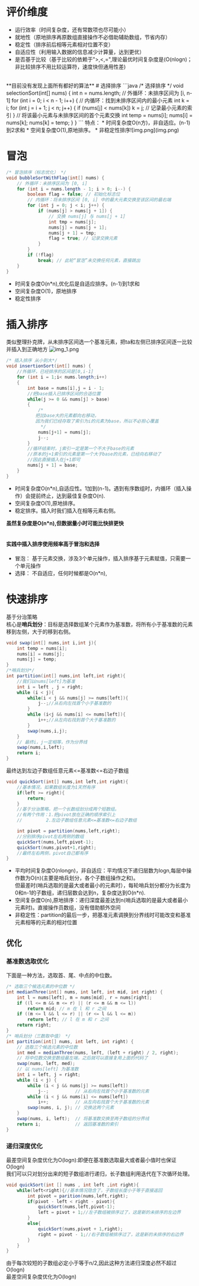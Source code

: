 # 评价维度
* 运行效率（时间复杂度，还有常数项也尽可能小）
* 就地性（原地排序再原数组直接操作不必借助辅助数组，节省内存）
* 稳定性（排序前后相等元素相对位置不变）
* 自适应性（利用输入数据的信息减少计算量，达到更优）
* 是否基于比较（基于比较的依赖于">,<,=",理论最优时间复杂度是(O(nlogn)；非比较排序不用比较运算符，速度快但通用性差)
<br>
**目前没有发现上面所有都好的算法**
# 选择排序
```java
/* 选择排序 */
void selectionSort(int[] nums) {
    int n = nums.length;
    // 外循环：未排序区间为 [i, n-1]
    for (int i = 0; i < n - 1; i++) {
        // 内循环：找到未排序区间内的最小元素
        int k = i;
        for (int j = i + 1; j < n; j++) {
            if (nums[j] < nums[k])
                k = j; // 记录最小元素的索引
        }
        // 将该最小元素与未排序区间的首个元素交换
        int temp = nums[i];
        nums[i] = nums[k];
        nums[k] = temp;
    }
}
```
特点：
* 时间复杂度O(n方)，非自适应。(n-1)到2求和
* 空间复杂度O(1),原地排序。
* 非稳定性排序![img.png](img.png)

# 冒泡
```java
/* 冒泡排序（标志优化） */
void bubbleSortWithFlag(int[] nums) {
    // 外循环：未排序区间为 [0, i]
    for (int i = nums.length - 1; i > 0; i--) {
        boolean flag = false; // 初始化标志位
        // 内循环：将未排序区间 [0, i] 中的最大元素交换至该区间的最右端
        for (int j = 0; j < i; j++) {
            if (nums[j] > nums[j + 1]) {
                // 交换 nums[j] 与 nums[j + 1]
                int tmp = nums[j];
                nums[j] = nums[j + 1];
                nums[j + 1] = tmp;
                flag = true; // 记录交换元素
            }
        }
        if (!flag)
            break; // 此轮“冒泡”未交换任何元素，直接跳出
    }
}
```
* 时间复杂度O(n*n),优化后是自适应排序。(n-1)到1求和
* 空间复杂度O(1)，原地排序
* 稳定性排序

# 插入排序
类似整理扑克牌，从未排序区间选一个基准元素，把ta和左侧已排序区间逐一比较并插入到正确地方
![img_1.png](img_1.png)
```java
/* 插入排序 从小到大*/
void insertionSort(int[] nums) {
    //外循环，已经排序的区间是[0,i-1]
    for (int i = 1;i< nums.length;i++)
    {
        int base = nums[i],j = i - 1;
        //把base插入已排序区间的合适位置
        while(j >= 0 && nums[j] > base)
        {
            /*
           把比base大的元素都向右移动，
           因为我们已经存取了索引为i的元素为base，所以不必担心覆盖
             */
            nums[j+1] = nums[j];
            j--;
        }
        //循环结束时，j索引一定是第一个不大于base的元素
        //原本的j+1索引的元素是第一个大于base的元素，已经向右移动了
        //因此直接插入在j+1即可
        nums[j + 1] = base;
    }
}
```
* 时间复杂度O(n*n),自适应性。1加到(n-1)。遇到有序数组时，内循环（插入操作）会提前终止，达到最佳复杂度O(n).
* 空间复杂度O(1),原地排序。
* 稳定排序。插入时我们插入在相等元素右侧。

**虽然复杂度是O(n*n),但数据量小时可能比快排更快**<br><br>
#### 实践中插入排序使用频率高于冒泡和选择
* 冒泡： 基于元素交换，涉及3个单元操作，插入排序基于元素赋值，只需要一个单元操作
* 选择： 不自适应，任何时候都是O(n*n),

# 快速排序
基于分治策略<br>
核心是**哨兵划分**：目标是选择数组某个元素作为基准数，将所有小于基准数的元素移到左侧，大于的移到右侧。
<br>
```java
void swap(int[] nums,int i,int j){
    int temp = nums[i];
    nums[i] = nums[j];
    nums[j] = temp;
}
/*哨兵划分*/
int partition(int[] nums,int left,int right){
    //我们以nums[left]为基准
    int i = left , j = right;
    while (i < j){
        while(i < j && nums[j] >= nums[left]){
            j--;//从右向左找首个小于基准数的
        }
        while (i<j && nums[i] <= nums[left]){
            i++;//从左向右找到首个大于基准数的
        }
        swap(nums,i,j);
    }
    // 最终i，j一定相等，作为分界线
    swap(nums,i,left);
    return i; 
}
```
最终达到左边子数组任意元素<=基准数<=右边子数组
```java
void quickSort(int[] nums,int left,int right){
    //基本情况，如果数组长度为1天然有序
    if(left >= right){
        return;
    }
    //基于分治策略，把一个长数组划分成两个短数组。
    //有两个作用：1.把pivot放在正确的顺序索引上
    //         2.左边子数组任意元素<=基准数<=右边子数组

    int pivot = partition(nums,left,right);
    //分别排序pivot左右两侧的数组
    quickSort(nums,left,pivot-1);
    quickSort(nums,pivot+1,right);
    //最终左右两侧，pivot自己都有序
}
```
* 平均时间复杂度O(nlongn)，非自适应：平均情况下递归层数为logn,每层中操作数为O(n)(主要是哨兵划分，各个子数组操作之和)。
<br>但最差时(哨兵选取的是最大或者最小的元素时），每轮哨兵划分都分为长度为0和n-1的子数组，递归层数会达到n，复杂度达到O(n*n).
* 空间复杂度O(n),原地排序：递归深度最差达到n(哨兵选取的是最大或者最小元素时)。直接操作员数组，没有借助额外空间
* 非稳定性：partition的最后一步，把基准元素调换到分界线时可能改变和基准元素相等的元素的相对位置

## 优化
### 基准数选取优化
下面是一种方法，选取首、尾、中点的中位数。
```java
/* 选取三个候选元素的中位数 */
int medianThree(int[] nums, int left, int mid, int right) {
    int l = nums[left], m = nums[mid], r = nums[right];
    if ((l <= m && m <= r) || (r <= m && m <= l))
        return mid; // m 在 l 和 r 之间
    if ((m <= l && l <= r) || (r <= l && l <= m))
        return left; // l 在 m 和 r 之间
    return right;
}
/* 哨兵划分（三数取中值） */
int partition(int[] nums, int left, int right) {
    // 选取三个候选元素的中位数
    int med = medianThree(nums, left, (left + right) / 2, right);
    // 将中位数交换至数组最左端，之后就可以直接复用上面的代码了
    swap(nums, left, med);
    // 以 nums[left] 为基准数
    int i = left, j = right;
    while (i < j) {
        while (i < j && nums[j] >= nums[left])
            j--;          // 从右向左找首个小于基准数的元素
        while (i < j && nums[i] <= nums[left])
            i++;          // 从左向右找首个大于基准数的元素
        swap(nums, i, j); // 交换这两个元素
    }
    swap(nums, i, left);  // 将基准数交换至两子数组的分界线
    return i;             // 返回基准数的索引
}

```

### 递归深度优化
最差空间复杂度优化为O(logn):即便在基准数选取最大或者最小值时也保证O(logn)
<br>
我们可以只对划分出来的短子数组进行递归，长子数组利用迭代在下次循环处理。
```java
void quickSort(int [] nums , int left ,int right){
    while(left<right){//基本情况隐含了，子数组长度小于等于直接返回
        int pivot = parition(nums,left,right);
        if(pivot - left < right - pivot){
            quickSort(nums,left,pivot-1);
            left = pivot + 1;//左子数组被排序过了，这是新的未排序的左边界
        }
        else{
            quickSort(nums,pivot + 1,right);
            right = pivot - 1;//右子数组被排序过了，这是新的未排序的右边界
        }
    }
}
```
由于每次较短的子数组必定小于等于n/2,因此这种方法递归深度必然不超过O(logn)
<br>
最差空间复杂度优化为O(logn)
